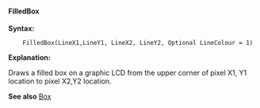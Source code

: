 <div class="section">

<div class="titlepage">

<div>

<div>

#### <span id="_filledbox"></span>FilledBox

</div>

</div>

</div>

<span class="strong">**Syntax:**</span>

``` screen
    FilledBox(LineX1,LineY1, LineX2, LineY2, Optional LineColour = 1)
```

<span class="strong">**Explanation:**</span>

Draws a filled box on a graphic LCD from the upper corner of pixel X1,
Y1 location to pixel X2,Y2 location.  

<span class="strong">**See also**</span>
<a href="_box.html" class="link" title="Box">Box</a>

</div>
